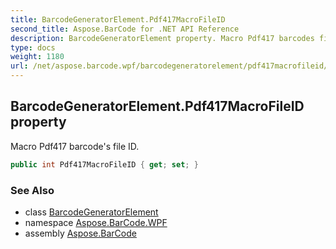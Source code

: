 ```yaml
---
title: BarcodeGeneratorElement.Pdf417MacroFileID
second_title: Aspose.BarCode for .NET API Reference
description: BarcodeGeneratorElement property. Macro Pdf417 barcodes file ID
type: docs
weight: 1180
url: /net/aspose.barcode.wpf/barcodegeneratorelement/pdf417macrofileid/
---
```

## BarcodeGeneratorElement.Pdf417MacroFileID property

Macro Pdf417 barcode's file ID.

```csharp
public int Pdf417MacroFileID { get; set; }
```

### See Also

* class [BarcodeGeneratorElement](../)
* namespace [Aspose.BarCode.WPF](../../barcodegeneratorelement/)
* assembly [Aspose.BarCode](../../../)


